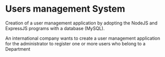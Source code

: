 # Users management System
Creation of a user management application by adopting the NodeJS and ExpressJS programs with a database (MySQL).

An international company wants to create a user management application for the administrator to register one or more users who belong to a Department

